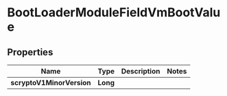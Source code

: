 

# BootLoaderModuleFieldVmBootValue


## Properties

| Name | Type | Description | Notes |
|------------ | ------------- | ------------- | -------------|
|**scryptoV1MinorVersion** | **Long** |  |  |




